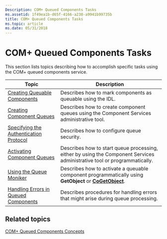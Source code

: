 ```yaml
---
Description: COM+ Queued Components Tasks
ms.assetid: 1f49ea1b-d65f-4166-a238-a9941b99735b
title: COM+ Queued Components Tasks
ms.topic: article
ms.date: 05/31/2018
---
```


# COM+ Queued Components Tasks

This section lists topics describing how to accomplish specific tasks using the COM+ queued components service.



| Topic                                                                                           | Description                                                                                                                           |
|-------------------------------------------------------------------------------------------------|---------------------------------------------------------------------------------------------------------------------------------------|
| [Creating Queuable Components](creating-queuable-components.md)<br/>                     | Describes how to mark components as queuable using the IDL.<br/>                                                                |
| [Creating Component Queues](creating-component-queues.md)<br/>                           | Describes how to create component queues using the Component Services administrative tool.<br/>                                 |
| [Specifying the Authentication Protocol](specifying-the-authentication-protocol.md)<br/> | Describes how to configure queue security.<br/>                                                                                 |
| [Activating Component Queues](activating-component-queues.md)<br/>                       | Describes how to start queue processing, either by using the Component Services administrative tool or programmatically.<br/>   |
| [Using the Queue Moniker](using-the-queue-moniker.md)<br/>                               | Describes how to activate a queuable component programmatically using **GetObject** or [**CoGetObject**](/windows/desktop/api/objbase/nf-objbase-cogetobject).<br/> |
| [Handling Errors in Queued Components](handling-errors-in-queued-components.md)<br/>     | Describes procedures for handling errors that might arise during queue processing.<br/>                                         |



 

## Related topics

<dl> <dt>

[COM+ Queued Components Concepts](com--queued-components-concepts.md)
</dt> </dl>

 

